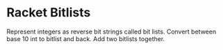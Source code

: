 # Racket Bitlists

Represent integers as reverse bit strings called bit lists. Convert between base 10 int to bitlist and back. Add two bitlists together.
